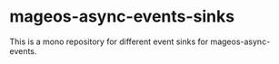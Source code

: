 # mageos-async-events-sinks
This is a mono repository for different event sinks for mageos-async-events.
